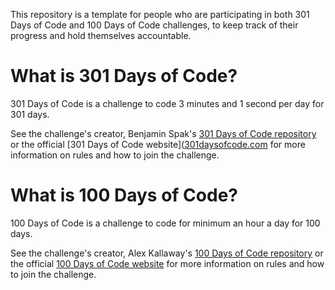 This repository is a template for people who are participating in both 301 Days of Code and 100 Days of Code challenges, to keep track of their progress and hold themselves accountable.

# What is 301 Days of Code?
301 Days of Code is a challenge to code 3 minutes and 1 second per day for 301 days. 

See the challenge's creator, Benjamin Spak's [301 Days of Code repository](https://github.com/benjaminspak/301-Days-Of-Code) or the official [301 Days of Code website]([301daysofcode.com](http://301daysofcode.com) for more information on rules and how to join the challenge.

# What is 100 Days of Code?
100 Days of Code is a challenge to code for minimum an hour a day for 100 days.

See the challenge's creator, Alex Kallaway's [100 Days of Code repository](https://github.com/kallaway/100-days-of-code) or the official [100 Days of Code website](https://www.100daysofcode.com/) for more information on rules and how to join the challenge.